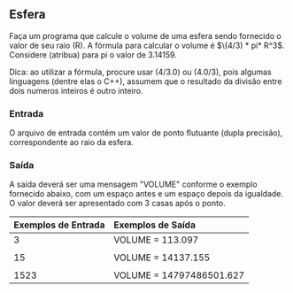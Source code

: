 ## Esfera

Faça um programa que calcule o volume de uma esfera sendo fornecido o valor de seu raio (R). A fórmula para calcular o volume é $\(4/3) * pi* R^3$. Considere (atribua) para pi o valor de 3.14159.

Dica: ao utilizar a fórmula, procure usar (4/3.0) ou (4.0/3), pois algumas linguagens (dentre elas o C++), assumem que o resultado da divisão entre dois numeros inteiros é outro inteiro.

### Entrada

O arquivo de entrada contém um valor de ponto flutuante (dupla precisão), correspondente ao raio da esfera.

### Saída

A saída deverá ser uma mensagem "VOLUME" conforme o exemplo fornecido abaixo, com um espaço antes e um espaço depois da igualdade. O valor deverá ser apresentado com 3 casas após o ponto.

|**Exemplos de Entrada**|**Exemplos de Saída**          |
|   :---            |   :---                    |
|3                  |VOLUME = 113.097           |
|                   |                           |
|15                 |VOLUME = 14137.155         |
|                   |                           |
|1523               |VOLUME = 14797486501.627   |
